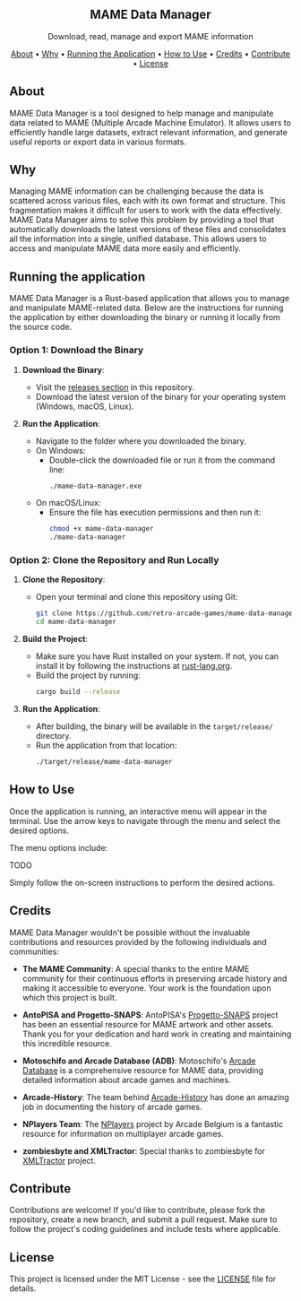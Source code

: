 <h2 align="center">MAME Data Manager</h2>

<p align="center">Download, read, manage and export MAME information</p>

<p align="center">
  <a href="#about">About</a> •
  <a href="#why">Why</a> •
  <a href="#running-the-application">Running the Application</a> •
  <a href="#how-to-use">How to Use</a> •
  <a href="#credits">Credits</a> •
  <a href="#contribute">Contribute</a> •
  <a href="#license">License</a>
</p>

## About

MAME Data Manager is a tool designed to help manage and manipulate data related to MAME (Multiple Arcade Machine Emulator). It allows users to efficiently handle large datasets, extract relevant information, and generate useful reports or export data in various formats.

## Why

Managing MAME information can be challenging because the data is scattered across various files, each with its own format and structure. This fragmentation makes it difficult for users to work with the data effectively. MAME Data Manager aims to solve this problem by providing a tool that automatically downloads the latest versions of these files and consolidates all the information into a single, unified database. This allows users to access and manipulate MAME data more easily and efficiently.

## Running the application

MAME Data Manager is a Rust-based application that allows you to manage and manipulate MAME-related data. Below are the instructions for running the application by either downloading the binary or running it locally from the source code.

### Option 1: Download the Binary

1. **Download the Binary**:

   - Visit the [releases section](https://github.com/retro-arcade-games/mame-data-manager/releases) in this repository.
   - Download the latest version of the binary for your operating system (Windows, macOS, Linux).

2. **Run the Application**:
   - Navigate to the folder where you downloaded the binary.
   - On Windows:
     - Double-click the downloaded file or run it from the command line:
       ```sh
       ./mame-data-manager.exe
       ```
   - On macOS/Linux:
     - Ensure the file has execution permissions and then run it:
       ```sh
       chmod +x mame-data-manager
       ./mame-data-manager
       ```

### Option 2: Clone the Repository and Run Locally

1. **Clone the Repository**:

   - Open your terminal and clone this repository using Git:
     ```sh
     git clone https://github.com/retro-arcade-games/mame-data-manager.git
     cd mame-data-manager
     ```

2. **Build the Project**:

   - Make sure you have Rust installed on your system. If not, you can install it by following the instructions at [rust-lang.org](https://www.rust-lang.org/).
   - Build the project by running:
     ```sh
     cargo build --release
     ```

3. **Run the Application**:
   - After building, the binary will be available in the `target/release/` directory.
   - Run the application from that location:
     ```sh
     ./target/release/mame-data-manager
     ```

## How to Use

Once the application is running, an interactive menu will appear in the terminal. Use the arrow keys to navigate through the menu and select the desired options.

The menu options include:

TODO

Simply follow the on-screen instructions to perform the desired actions.

## Credits

MAME Data Manager wouldn't be possible without the invaluable contributions and resources provided by the following individuals and communities:

- **The MAME Community**: A special thanks to the entire MAME community for their continuous efforts in preserving arcade history and making it accessible to everyone. Your work is the foundation upon which this project is built.

- **AntoPISA and Progetto-SNAPS**: AntoPISA's [Progetto-SNAPS](https://www.progettosnaps.net) project has been an essential resource for MAME artwork and other assets. Thank you for your dedication and hard work in creating and maintaining this incredible resource.

- **Motoschifo and Arcade Database (ADB)**: Motoschifo's [Arcade Database](http://adb.arcadeitalia.net) is a comprehensive resource for MAME data, providing detailed information about arcade games and machines.

- **Arcade-History**: The team behind [Arcade-History](https://www.arcade-history.com) has done an amazing job in documenting the history of arcade games.

- **NPlayers Team**: The [NPlayers](https://nplayers.arcadebelgium.be) project by Arcade Belgium is a fantastic resource for information on multiplayer arcade games.

- **zombiesbyte and XMLTractor**: Special thanks to zombiesbyte for [XMLTractor](https://github.com/zombiesbyte/xmltractor) project.

## Contribute

Contributions are welcome! If you'd like to contribute, please fork the repository, create a new branch, and submit a pull request. Make sure to follow the project's coding guidelines and include tests where applicable.

## License

This project is licensed under the MIT License - see the [LICENSE](LICENSE) file for details.
